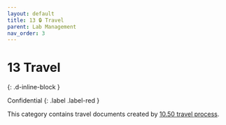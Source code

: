 ```yaml
---
layout: default
title: 13 🔒 Travel
parent: Lab Management
nav_order: 3
---
```


# 13 Travel
{: .d-inline-block }

Confidential
{: .label .label-red }

This category contains travel documents created by [10.50 travel process](10_processes/10.50.travel.html).
